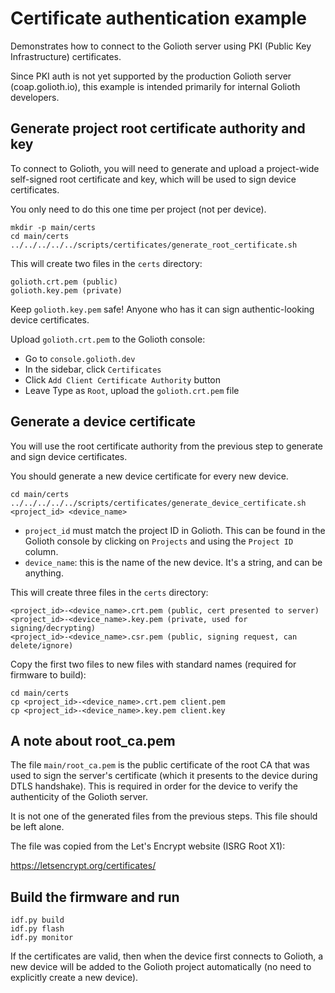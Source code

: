 # Certificate authentication example

Demonstrates how to connect to the Golioth server using PKI (Public Key Infrastructure)
certificates.

Since PKI auth is not yet supported by the production Golioth server (coap.golioth.io),
this example is intended primarily for internal Golioth developers.

## Generate project root certificate authority and key

To connect to Golioth, you will need to generate and upload a
project-wide self-signed root certificate and key, which will be used to
sign device certificates.

You only need to do this one time per project (not per device).

```
mkdir -p main/certs
cd main/certs
../../../../../scripts/certificates/generate_root_certificate.sh
```

This will create two files in the `certs` directory:

```
golioth.crt.pem (public)
golioth.key.pem (private)
```

Keep `golioth.key.pem` safe!
Anyone who has it can sign authentic-looking device certificates.

Upload `golioth.crt.pem` to the Golioth console:

* Go to `console.golioth.dev`
* In the sidebar, click `Certificates`
* Click `Add Client Certificate Authority` button
* Leave Type as `Root`, upload the `golioth.crt.pem` file

## Generate a device certificate

You will use the root certificate authority from the previous step to
generate and sign device certificates.

You should generate a new device certificate for every new device.

```
cd main/certs
../../../../../scripts/certificates/generate_device_certificate.sh <project_id> <device_name>
```

* `project_id` must match the project ID in Golioth.
  This can be found in the Golioth console by clicking on `Projects` and
  using the `Project ID` column.
* `device_name`: this is the name of the new device. It's a string, and can be anything.

This will create three files in the `certs` directory:

```
<project_id>-<device_name>.crt.pem (public, cert presented to server)
<project_id>-<device_name>.key.pem (private, used for signing/decrypting)
<project_id>-<device_name>.csr.pem (public, signing request, can delete/ignore)
```

Copy the first two files to new files with standard names (required for firmware to build):

```
cd main/certs
cp <project_id>-<device_name>.crt.pem client.pem
cp <project_id>-<device_name>.key.pem client.key
```

## A note about root_ca.pem

The file `main/root_ca.pem` is the public certificate of the root CA that was used
to sign the server's certificate (which it presents to the device during DTLS
handshake). This is required in order for the device to verify the authenticity
of the Golioth server.

It is not one of the generated files from the previous steps. This file should be left alone.

The file was copied from the Let's Encrypt website (ISRG Root X1):

https://letsencrypt.org/certificates/

## Build the firmware and run

```
idf.py build
idf.py flash
idf.py monitor
```

If the certificates are valid, then when the device first connects to Golioth,
a new device will be added to the Golioth project automatically
(no need to explicitly create a new device).
